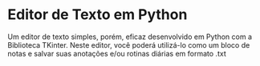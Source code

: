 # Editor de Texto em Python

Um editor de texto simples, porém, eficaz desenvolvido em Python com a Biblioteca TKinter.
Neste editor, você poderá utilizá-lo como um bloco de notas e salvar suas anotações e/ou rotinas diárias em formato .txt
